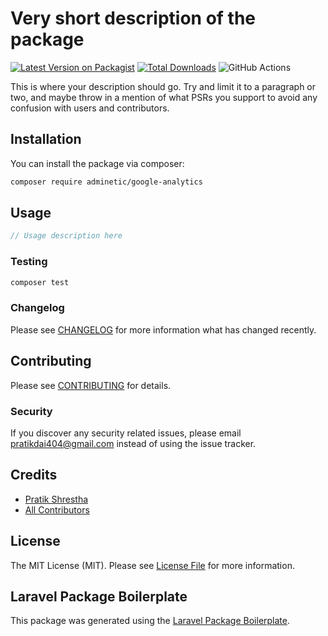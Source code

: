 # Very short description of the package

[![Latest Version on Packagist](https://img.shields.io/packagist/v/adminetic/google-analytics.svg?style=flat-square)](https://packagist.org/packages/adminetic/google-analytics)
[![Total Downloads](https://img.shields.io/packagist/dt/adminetic/google-analytics.svg?style=flat-square)](https://packagist.org/packages/adminetic/google-analytics)
![GitHub Actions](https://github.com/adminetic/google-analytics/actions/workflows/main.yml/badge.svg)

This is where your description should go. Try and limit it to a paragraph or two, and maybe throw in a mention of what PSRs you support to avoid any confusion with users and contributors.

## Installation

You can install the package via composer:

```bash
composer require adminetic/google-analytics
```

## Usage

```php
// Usage description here
```

### Testing

```bash
composer test
```

### Changelog

Please see [CHANGELOG](CHANGELOG.md) for more information what has changed recently.

## Contributing

Please see [CONTRIBUTING](CONTRIBUTING.md) for details.

### Security

If you discover any security related issues, please email pratikdai404@gmail.com instead of using the issue tracker.

## Credits

-   [Pratik Shrestha](https://github.com/adminetic)
-   [All Contributors](../../contributors)

## License

The MIT License (MIT). Please see [License File](LICENSE.md) for more information.

## Laravel Package Boilerplate

This package was generated using the [Laravel Package Boilerplate](https://laravelpackageboilerplate.com).
